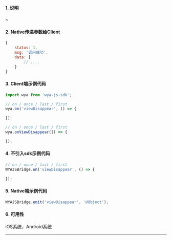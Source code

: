 #### 1. 说明

~

#### 2. Native传递参数给Client

```javascript
{
	status: 1,
	msg: '调用成功',
	data: {
		// ....
	}
}
```

#### 3. Client端示例代码

```javascript
import wya from 'wya-js-sdk';

// on / once / last / first
wya.on('viewDisappear', () => {

});

// on / once / last / first
wya.onViewDisappear(() => {

});
```

#### 4. 不引入sdk示例代码

```javascript
// on / once / last / first
WYAJSBridge.on('viewDisappear', () => {

});
```

#### 5. Native端示例代码

```javascript
WYAJSBridge.emit('viewDisappear', '@Object');
```

#### 6. 可用性

iOS系统，Android系统

---------

